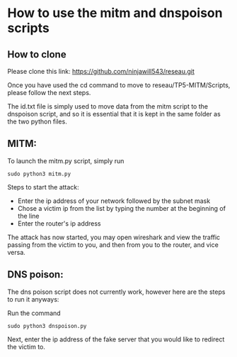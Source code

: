 # How to use the mitm and dnspoison scripts

## How to clone
Please clone this link: https://github.com/ninjawill543/reseau.git

Once you have used the cd command to move to reseau/TP5-MITM/Scripts, please follow the next steps.

The id.txt file is simply used to move data from the mitm script to the dnspoison script, and so it is essential that it is kept in the same folder as the two python files.

## MITM:
To launch the mitm.py script, simply run
```
sudo python3 mitm.py
```

Steps to start the attack:

- Enter the ip address of your network followed by the subnet mask
- Chose a victim ip from the list by typing the number at the beginning of the line
- Enter the router's ip address

The attack has now started, you may open wireshark and view the traffic passing from the victim to you, and then from you to the router, and vice versa.

## DNS poison:
The dns poison script does not currently work, however here are the steps to run it anyways:

Run the command 
```
sudo python3 dnspoison.py
```

Next, enter the ip address of the fake server that you would like to redirect the victim to.

